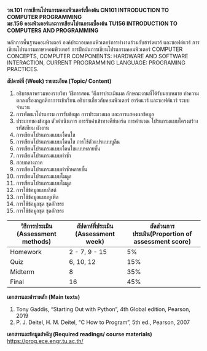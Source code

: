 **วพ.101 	การเขียนโปรแกรมคอมพิวเตอร์เบื้องต้น 
CN101	INTRODUCTION TO COMPUTER PROGRAMMING  
มธ.156	คอมพิวเตอร์และการเขียนโปรแกรมเบื้องต้น
TU156	INTRODUCTION TO COMPUTERS AND PROGRAMMING** 

หลักการพื้นฐานคอมพิวเตอร์ องค์ประกอบคอมพิวเตอร์การทำงานร่วมกับฮาร์ดแวร์    และซอฟต์แวร์ การเขียนโปรแกรมภาษาคอมพิวเตอร์ การฝึกฝนการเขียนโปรแกรมคอมพิวเตอร์ 
    COMPUTER CONCEPTS, COMPUTER COMPONENTS: HARDWARE AND SOFTWARE INTERACTION, CURRENT PROGRAMMING LANGUAGE: PROGRAMING PRACTICES.
    

**สัปดาห์ที่ (Week)	รายละเอียด (Topic/ Content)**
	
1. อธิบายภาพรวมของรายวิชา วิธีการสอน วิธีการประเมินผล ลักษณะงานที่ได้รับมอบหมาย 
ทำความตกลงเรื่องกฎกติกาการเข้าเรียน
อธิบายเกี่ยวกับคอมพิวเตอร์ ฮาร์ดแวร์ และซอฟต์แวร์ ระบบจำนวน
2. การพัฒนาโปรแกรม การรับข้อมูล การประมวลผล และการแสดงผลข้อมูล  
3. ประเภทของข้อมูล ตัวดำเนินการ การรับค่าเข้าทางคีย์บอร์ด การคำนวณ โปรแกรมแบบโครงสร้าง รหัสเทียม ผังงาน 
4. การเขียนโปรแกรมแบบเงื่อนไข 
5. การเขียนโปรแกรมแบบเงื่อนไข การใช้ตัวแปรแบบบูลีน 
6. การเขียนโปรแกรมแบบเงื่อนไขแบบหลายชั้น 
7. การเขียนโปรแกรมแบบทำซ้ำ 
8. สอบกลางภาค 
9. การเขียนโปรแกรมแบบทำซ้ำหลายชั้น 
10. การเขียนโปรแกรมแบบโมดูล
11. การเขียนโปรแกรมแบบโมดูล 
12. การใช้ข้อมูลแบบลิสต์ 
13. การใช้ข้อมูลแบบทูเพิล 
14. การใช้ข้อมูลชุด ชุดอักขระ 
15. การใช้ข้อมูลชุด ชุดอักขระ 

| วิธีการประเมิน (Assessment methods) |  สัปดาห์ที่ประเมิน (Assessment week)|สัดส่วนการประเมิน(Proportion of assessment score)|
|--|--|--|
|Homework |2 - 7, 9 - 15|5%|
|Quiz  |6, 10, 12 |15%|
|Midterm | 8 |35%|
|Final  | 16 |45%|

	
**เอกสารและตำราหลัก (Main texts)** 
  

 1. Tony Gaddis, “Starting Out with Python”, 4th Global edition, Pearson, 2019 
 2. P. J. Deitel, H. M. Deitel, “C How to Program”, 5th ed., Pearson, 2007 
    
**เอกสารและข้อมูลสำคัญ (Required readings/ course materials)** 
  https://prog.ece.engr.tu.ac.th/ 
